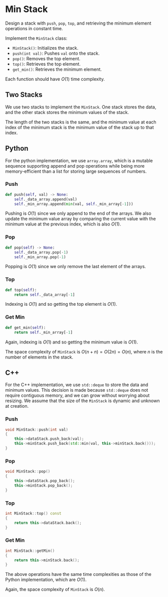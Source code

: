 # Min Stack 

Design a stack with `push`, `pop`, `top`, and retrieving the minimum element operations in constant time.

Implement the `MinStack` class:

- `MinStack()`: Initializes the stack.
- `push(int val)`: Pushes `val` onto the stack.
- `pop()`: Removes the top element.
- `top()`: Retrieves the top element.
- `get_min()`: Retrieves the minimum element.

Each function should have $O(1)$ time complexity.

## Two Stacks

We use two stacks to implement the `MinStack`. One stack stores the data, and the other stack stores the minimum values of the stack.

The length of the two stacks is the same, and the minimum value at each index of the minimum stack is the minimum value of the stack up to that index.

## Python

For the python implementation, we use `array.array`, which is a mutable sequence supporting append and pop operations while being more memory-efficient than a list for storing large sequences of numbers.

### Push

```python
def push(self, val) -> None:
    self._data_array.append(val)
    self._min_array.append(min(val, self._min_array[-1]))
```

Pushing is $O(1)$ since we only append to the end of the arrays. We also update the minimum value array by comparing the current value with the minimum value at the previous index, which is also $O(1)$.

### Pop

```python
def pop(self) -> None:
    self._data_array.pop(-1)
    self._min_array.pop(-1)
```

Popping is $O(1)$ since we only remove the last element of the arrays.
    
### Top

```python
def top(self):
    return self._data_array[-1]
```

Indexing is $O(1)$ and so getting the top element is $O(1)$.

### Get Min

```python
def get_min(self):
    return self._min_array[-1]
```

Again, indexing is $O(1)$ and so getting the minimum value is $O(1)$.

The space complexity of `MinStack` is $O(n + n) = O(2n) = O(n)$, where $n$ is the number of elements in the stack.

## C++

For the C++ implementation, we use `std::deque` to store the data and minimum values. This decision is made because `std::deque` does not require contiguous memory, and we can grow without worrying about resizing. We assume that the size of the `MinStack` is dynamic and unknown at creation.

### Push

```cpp
void MinStack::push(int val)
{
    this->dataStack.push_back(val);
    this->minStack.push_back(std::min(val, this->minStack.back()));
}
```

### Pop

```cpp
void MinStack::pop()
{
    this->dataStack.pop_back();
    this->minStack.pop_back();
}
```

### Top

```cpp
int MinStack::top() const
{
    return this->dataStack.back();
}
```

### Get Min

```cpp
int MinStack::getMin()
{
    return this->minStack.back();
}
```

The above operations have the same time complexities as those of the Python implementation, which are $O(1)$.

Again, the space complexity of `MinStack` is $O(n)$.
